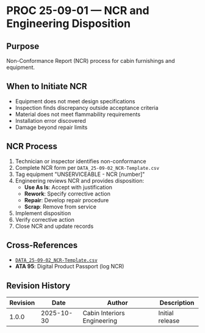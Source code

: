 # PROC 25-09-01 — NCR and Engineering Disposition

## Purpose
Non-Conformance Report (NCR) process for cabin furnishings and equipment.

## When to Initiate NCR
- Equipment does not meet design specifications
- Inspection finds discrepancy outside acceptance criteria
- Material does not meet flammability requirements
- Installation error discovered
- Damage beyond repair limits

## NCR Process
1. Technician or inspector identifies non-conformance
2. Complete NCR form per `DATA_25-09-02_NCR-Template.csv`
3. Tag equipment "UNSERVICEABLE - NCR [number]"
4. Engineering reviews NCR and provides disposition:
   - **Use As Is**: Accept with justification
   - **Rework**: Specify corrective action
   - **Repair**: Develop repair procedure
   - **Scrap**: Remove from service
5. Implement disposition
6. Verify corrective action
7. Close NCR and update records

## Cross-References
- [`DATA_25-09-02_NCR-Template.csv`](DATA_25-09-02_NCR-Template.csv)
- **ATA 95**: Digital Product Passport (log NCR)

## Revision History
| Revision | Date       | Author                     | Description     |
|----------|------------|----------------------------|-----------------|
| 1.0.0    | 2025-10-30 | Cabin Interiors Engineering | Initial release |
